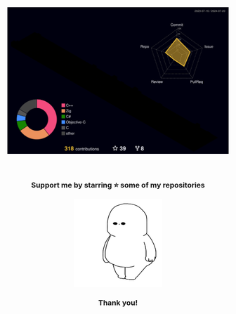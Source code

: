 <div align="center">
  <!--<img src="./typing.svg" alt="Typing SVG" />-->
  <img src="./profile-3d-contrib/profile-night-rainbow.svg" alt="Contribution Calendar"/>

  <br />
  <br />
  <br />

  <h3> Support me by starring ⭐ some of my repositories </h3>
  <img src="./thanks.gif" width=200 height=200 />
  <h3> Thank you! </h3>
</div>
